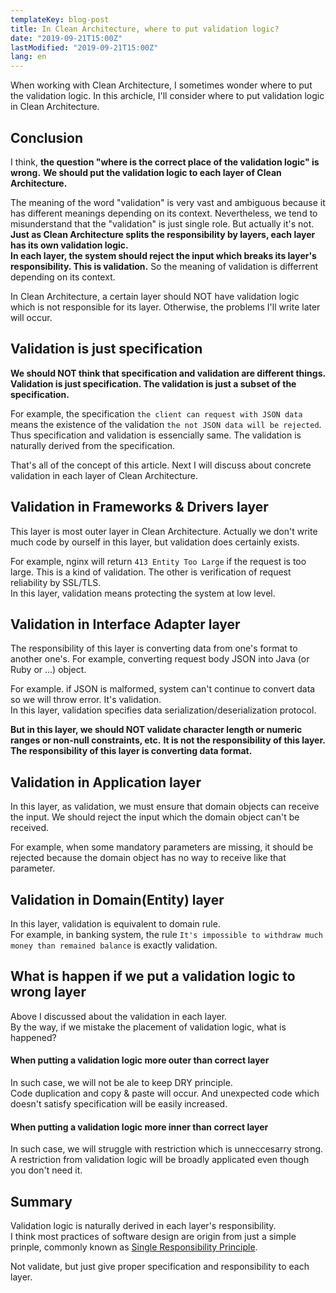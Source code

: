 ```yaml
---
templateKey: blog-post
title: In Clean Architecture, where to put validation logic?
date: "2019-09-21T15:00Z"
lastModified: "2019-09-21T15:00Z"
lang: en
---
```


When working with Clean Architecture, I sometimes wonder where to put the validation logic.
In this archicle, I'll consider where to put validation logic in Clean Architecture.

## Conclusion

I think, **the question "where is the correct place of the validation logic" is wrong.**
**We should put the validation logic to each layer of Clean Architecture.**

The meaning of the word "validation" is very vast and ambiguous because it has different meanings depending on its context.
Nevertheless, we tend to misunderstand that the "validation" is just single role. But actually it's not. **Just as Clean Architecture splits the responsibility by layers, each layer has its own validation logic.**  
**In each layer, the system should reject the input which breaks its layer's responsibility. This is validation.** So the meaning of validation is differrent depending on its context.

In Clean Architecture, a certain layer should NOT have validation logic which is not responsible for its layer.
Otherwise, the problems I'll write later will occur.

## Validation is just specification

**We should NOT think that specification and validation are different things. Validation is just specification. The validation is just a subset of the specification.**

For example, the specification `the client can request with JSON data` means the existence of the validation `the not JSON data will be rejected`. Thus specification and validation is essencially same. The validation is naturally derived from the specification.


That's all of the concept of this article.
Next I will discuss about concrete validation in each layer of Clean Architecture.

## Validation in Frameworks & Drivers layer

This layer is most outer layer in Clean Architecture.
Actually we don't write much code by ourself in this layer, but validation does certainly exists.

For example, nginx will return `413 Entity Too Large` if the request is too large. This is a kind of validation.
The other is verification of request reliability by SSL/TLS.  
In this layer, validation means protecting the system at low level.

## Validation in Interface Adapter layer

The responsibility of this layer is converting data from one's format to another one's.
For example, converting request body JSON into Java (or Ruby or ...) object.

For example. if JSON is malformed, system can't continue to convert data so we will throw error. It's validation.  
In this layer, validation specifies data serialization/deserialization protocol.

**But in this layer, we should NOT validate character length or numeric ranges or non-null constraints, etc.**
**It is not the responsibility of this layer. The responsibility of this layer is converting data format.**

## Validation in Application layer

In this layer, as validation, we must ensure that domain objects can receive the input.
We should reject the input which the domain object can't be received.

For example, when some mandatory parameters are missing, it should be rejected because the domain object has no way to receive like that parameter.

## Validation in Domain(Entity) layer

In this layer, validation is equivalent to domain rule.  
For example, in banking system, the rule `It's impossible to withdraw much money than remained balance` is exactly validation.

## What is happen if we put a validation logic to wrong layer

Above I discussed about the validation in each layer.  
By the way, if we mistake the placement of validation logic, what is happened?

#### When putting a validation logic more outer than correct layer

In such case, we will not be ale to keep DRY principle.  
Code duplication and copy & paste will occur. And unexpected code which doesn't satisfy specification will be easily increased.

#### When putting a validation logic more inner than correct layer

In such case, we will struggle with restriction which is unneccesarry strong.  
A restriction from validation logic will be broadly applicated even though you don't need it.

## Summary

Validation logic is naturally derived in each layer's responsibility.  
I think most practices of software design are origin from just a simple prinple, commonly known as [Single Responsibility Principle](https://en.wikipedia.org/wiki/Single_responsibility_principle).

Not validate, but just give proper specification and responsibility to each layer.
